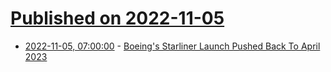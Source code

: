 # [Published on 2022-11-05](index.md)

* [2022-11-05, 07:00:00](https://science.slashdot.org/story/22/11/04/2234219/boeings-starliner-launch-pushed-back-to-april-2023?utm_source=rss1.0mainlinkanon&utm_medium=feed) - [Boeing's Starliner Launch Pushed Back To April 2023](https://science.slashdot.org/story/22/11/04/2234219/boeings-starliner-launch-pushed-back-to-april-2023?utm_source=rss1.0mainlinkanon&utm_medium=feed)
